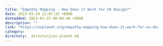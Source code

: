 ```yaml
---
title: "Empathy Mapping - How Does it Work for UX Design?"
date: 2023-03-24 22:07:33 +0000
dateadded: 2023-03-25 00:00:40 +0000
description: ""
link: "https://uxplanet.org/empathy-mapping-how-does-it-work-for-ux-design-baae25f51287?source=rss----819cc2aaeee0---4"
category:
directory: _directory/ux-planet.md
---
```

